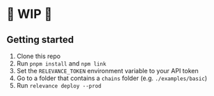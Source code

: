 # 🚧 WIP 🚧

## Getting started 

1. Clone this repo
2. Run `pnpm install` and `npm link`
3. Set the `RELEVANCE_TOKEN` environment variable to your API token
4. Go to a folder that contains a `chains` folder (e.g. `./examples/basic`)
4. Run `relevance deploy --prod`